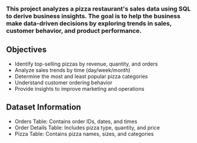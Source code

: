 ### This project analyzes a pizza restaurant's sales data using SQL to derive business insights. The goal is to help the business make data-driven decisions by exploring trends in sales, customer behavior, and product performance.

## Objectives
- Identify top-selling pizzas by revenue, quantity, and orders
- Analyze sales trends by time (day/week/month)
- Determine the most and least popular pizza categories
- Understand customer ordering behavior
- Provide insights to improve marketing and operations

## Dataset Information
- Orders Table: Contains order IDs, dates, and times
- Order Details Table: Includes pizza type, quantity, and price
- Pizza Table: Contains pizza names, sizes, and categories
